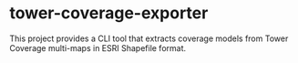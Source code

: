 # tower-coverage-exporter
This project provides a CLI tool that extracts coverage models from Tower Coverage multi-maps in ESRI Shapefile format.
